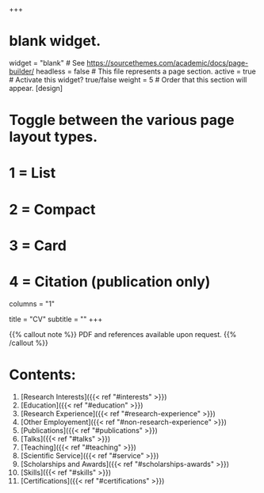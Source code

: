 +++
# blank widget.
widget = "blank"  # See https://sourcethemes.com/academic/docs/page-builder/
headless = false  # This file represents a page section.
active = true  # Activate this widget? true/false
weight = 5  # Order that this section will appear.
[design]
  # Toggle between the various page layout types.
  #   1 = List
  #   2 = Compact
  #   3 = Card
  #   4 = Citation (publication only)
 columns = "1"

title = "CV"
subtitle = ""
+++

{{% callout note %}}
PDF and references available upon request.
{{% /callout %}}

# Contents:

1. [Research Interests]({{< ref "#interests" >}})
2. [Education]({{< ref "#education" >}})
3. [Research Experience]({{< ref "#research-experience" >}})
4. [Other Employement]({{< ref "#non-research-experience" >}})
5. [Publications]({{< ref "#publications" >}})
6. [Talks]({{< ref "#talks" >}})
7. [Teaching]({{< ref "#teaching" >}})
8. [Scientific Service]({{< ref "#service" >}})
9. [Scholarships and Awards]({{< ref "#scholarships-awards" >}})
10. [Skills]({{< ref "#skills" >}})
11. [Certifications]({{< ref "#certifications" >}})
